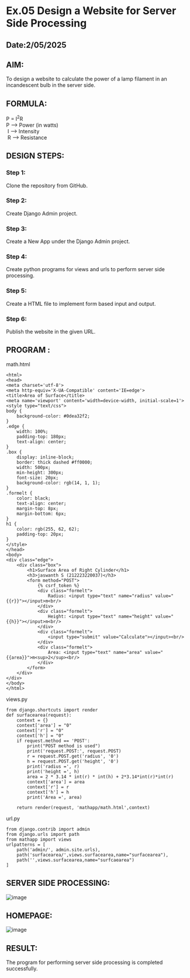 # Ex.05 Design a Website for Server Side Processing
## Date:2/05/2025

## AIM:
 To design a website to calculate the power of a lamp filament in an incandescent bulb in the server side. 


## FORMULA:
P = I<sup>2</sup>R
<br> P --> Power (in watts)
<br> I --> Intensity
<br> R --> Resistance

## DESIGN STEPS:

### Step 1:
Clone the repository from GitHub.

### Step 2:
Create Django Admin project.

### Step 3:
Create a New App under the Django Admin project.

### Step 4:
Create python programs for views and urls to perform server side processing.

### Step 5:
Create a HTML file to implement form based input and output.

### Step 6:
Publish the website in the given URL.

## PROGRAM :
math.html
```
<html>
<head>
<meta charset='utf-8'>
<meta http-equiv='X-UA-Compatible' content='IE=edge'>
<title>Area of Surface</title>
<meta name='viewport' content='width=device-width, initial-scale=1'>
<style type="text/css">
body {
    background-color: #0dea32f2;
}
.edge {
    width: 100%;
    padding-top: 180px;
    text-align: center;
}
.box {
    display: inline-block;
    border: thick dashed #ff0000;
    width: 500px;
    min-height: 300px;
    font-size: 20px;
    background-color: rgb(14, 1, 1);
}
.formelt {
    color: black;
    text-align: center;
    margin-top: 8px;
    margin-bottom: 6px;
}
h1 {
    color: rgb(255, 62, 62);
    padding-top: 20px;
}
</style>
</head>
<body>
<div class="edge">
    <div class="box">
        <h1>Surface Area of Right Cylinder</h1>
        <h3>jaswanth S (212223220037)</h3>
        <form method="POST">
            {% csrf_token %}
            <div class="formelt">
                Radius: <input type="text" name="radius" value="{{r}}"></input>m<br/>
            </div>
            <div class="formelt">
                Height: <input type="text" name="height" value="{{h}}"></input>m<br/>
            </div>
            <div class="formelt">
                <input type="submit" value="Calculate"></input><br/>
            </div>
            <div class="formelt">
                Area: <input type="text" name="area" value="{{area}}">m<sup>2</sup><br/>
            </div>
        </form>
    </div>
</div>
</body>
</html>
```
views.py
```
from django.shortcuts import render
def surfacearea(request):
    context = {}
    context['area'] = "0"
    context['r'] = "0"
    context['h'] = "0"
    if request.method == 'POST':
        print("POST method is used")
        print('request.POST:', request.POST)
        r = request.POST.get('radius', '0') 
        h = request.POST.get('height', '0') 
        print('radius =', r)
        print('height =', h)
        area = 2 * 3.14 * int(r) * int(h) + 2*3.14*int(r)*int(r)
        context['area'] = area
        context['r'] = r
        context['h'] = h
        print('Area =', area)
    
    return render(request, 'mathapp/math.html',context)
```
url.py
```
from django.contrib import admin
from django.urls import path
from mathapp import views
urlpatterns = [
    path('admin/', admin.site.urls),
    path('surfacearea/',views.surfacearea,name="surfacearea"),
    path('',views.surfacearea,name="surfcaearea")
]
```
## SERVER SIDE PROCESSING:
![image](https://github.com/user-attachments/assets/4f1ae62d-51dc-44b0-bd66-0fd211706590)


## HOMEPAGE:
![image](https://github.com/user-attachments/assets/47bd39e6-919d-4571-b750-69c1405b33f8)


## RESULT:
The program for performing server side processing is completed successfully.

